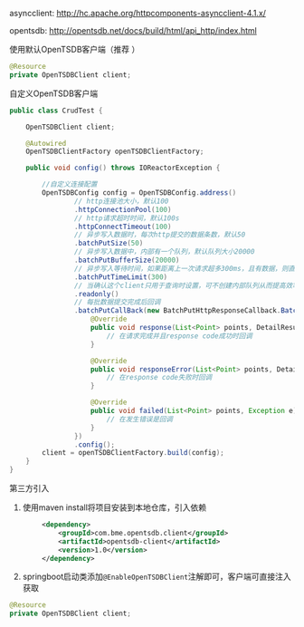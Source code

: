 asyncclient: <a>http://hc.apache.org/httpcomponents-asyncclient-4.1.x/</a>

opentsdb: <a>http://opentsdb.net/docs/build/html/api_http/index.html</a>

使用默认OpenTSDB客户端（推荐 ）
```java
@Resource
private OpenTSDBClient client;
```




自定义OpenTSDB客户端
```java
public class CrudTest {

    OpenTSDBClient client;

    @Autowired
    OpenTSDBClientFactory openTSDBClientFactory;

    public void config() throws IOReactorException {

        //自定义连接配置
        OpenTSDBConfig config = OpenTSDBConfig.address()
                // http连接池大小，默认100
                .httpConnectionPool(100)
                // http请求超时时间，默认100s
                .httpConnectTimeout(100)
                // 异步写入数据时，每次http提交的数据条数，默认50
                .batchPutSize(50)
                // 异步写入数据中，内部有一个队列，默认队列大小20000
                .batchPutBufferSize(20000)
                // 异步写入等待时间，如果距离上一次请求超多300ms，且有数据，则直接提交
                .batchPutTimeLimit(300)
                // 当确认这个client只用于查询时设置，可不创建内部队列从而提高效率
                .readonly()
                // 每批数据提交完成后回调
                .batchPutCallBack(new BatchPutHttpResponseCallback.BatchPutCallBack() {
                    @Override
                    public void response(List<Point> points, DetailResult result) {
                        // 在请求完成并且response code成功时回调
                    }

                    @Override
                    public void responseError(List<Point> points, DetailResult result) {
                        // 在response code失败时回调
                    }

                    @Override
                    public void failed(List<Point> points, Exception e) {
                        // 在发生错误是回调
                    }
                })
                .config();
        client = openTSDBClientFactory.build(config);
    }
}

```



第三方引入
1. 使用maven install将项目安装到本地仓库，引入依赖
```xml
        <dependency>
            <groupId>com.bme.opentsdb.client</groupId>
            <artifactId>opentsdb-client</artifactId>
            <version>1.0</version>
        </dependency>
```
2. springboot启动类添加`@EnableOpenTSDBClient`注解即可，客户端可直接注入获取
```java
@Resource
private OpenTSDBClient client;
```

